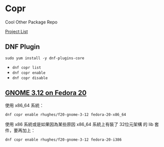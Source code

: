 Copr
=============
Cool Other Package Repo

[Project List](https://copr.fedoraproject.org/)

DNF Plugin
-------------
`sudo yum install -y dnf-plugins-core`

*   `dnf copr list`
*   `dnf copr enable`
*   `dnf copr disable`

[GNOME 3.12 on Fedora 20](http://copr.fedoraproject.org/coprs/rhughes/f20-gnome-3-12/)
----------
使用 x86_64 系統：

`dnf copr enable rhughes/f20-gnome-3-12 fedora-20-x86_64`

使用 x86 系統或是如果因為某些原因 x86_64 系統上有裝了 32位元架構 的 lib 套件，要再加上：

`dnf copr enable rhughes/f20-gnome-3-12 fedora-20-i386`